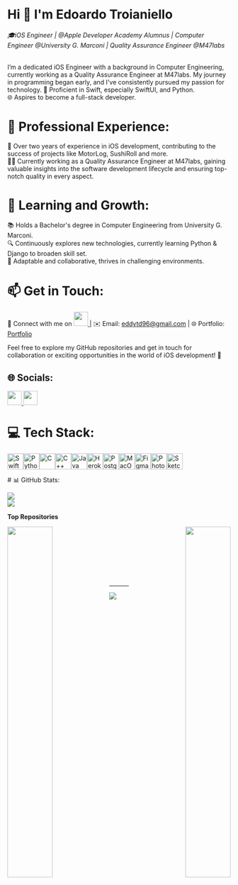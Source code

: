 
Hi 👋 I'm Edoardo Troianiello
===========================

###### 🎓iOS Engineer | @Apple Developer Academy Alumnus | Computer Engineer @University G. Marconi | Quality Assurance Engineer @M47labs

I’m a dedicated iOS Engineer with a background in Computer Engineering, currently working as a Quality Assurance Engineer at M47labs. My journey in programming began early, and I've consistently pursued my passion for technology. 🚀 Proficient in Swift, especially SwiftUI, and Python.<br>🌐 Aspires to become a full-stack developer.

# 💼 Professional Experience:
🚀 Over two years of experience in iOS development, contributing to the success of projects like MotorLog, SushiRoll and more.
<br>👨‍💻 Currently working as a Quality Assurance Engineer at M47labs, gaining valuable insights into the software development lifecycle and ensuring top-notch quality in every aspect.

# 🌱 Learning and Growth:
📚 Holds a Bachelor's degree in Computer Engineering from University G. Marconi.<br>🔍 Continuously explores new technologies, currently learning Python & Django to broaden skill set.<br>🤝 Adaptable and collaborative, thrives in challenging environments.

# 📫 Get in Touch:
🔗 Connect with me on <a href="https://www.linkedin.com/in/edoardo" target="_blank" rel="noreferrer"> <picture> <source media="(prefers-color-scheme: dark)" srcset="https://raw.githubusercontent.com/danielcranney/readme-generator/main/public/icons/socials/linkedin-dark.svg" /> <source media="(prefers-color-scheme: light)" srcset="https://raw.githubusercontent.com/danielcranney/readme-generator/main/public/icons/socials/linkedin.svg" /> <img src="https://raw.githubusercontent.com/danielcranney/readme-generator/main/public/icons/socials/linkedin.svg" width="32" height="32" /> </picture> </a> | ✉️ Email: eddytd96@gmail.com | 🌐 Portfolio: [Portfolio](eddy10957.github.io)

Feel free to explore my GitHub repositories and get in touch for collaboration or exciting opportunities in the world of iOS development! 🚀


## 🌐 Socials:
<p align="left"> <a href="https://www.linkedin.com/in/edoardo" target="_blank" rel="noreferrer"> <picture> <source media="(prefers-color-scheme: dark)" srcset="https://raw.githubusercontent.com/danielcranney/readme-generator/main/public/icons/socials/linkedin-dark.svg" /> <source media="(prefers-color-scheme: light)" srcset="https://raw.githubusercontent.com/danielcranney/readme-generator/main/public/icons/socials/linkedin.svg" /> <img src="https://raw.githubusercontent.com/danielcranney/readme-generator/main/public/icons/socials/linkedin.svg" width="32" height="32" /> </picture> </a> <a href="http://www.medium.com/@eddotroianiello" target="_blank" rel="noreferrer"> <picture> <source media="(prefers-color-scheme: dark)" srcset="https://raw.githubusercontent.com/danielcranney/readme-generator/main/public/icons/socials/medium-dark.svg" /> <source media="(prefers-color-scheme: light)" srcset="https://raw.githubusercontent.com/danielcranney/readme-generator/main/public/icons/socials/medium.svg" /> <img src="https://raw.githubusercontent.com/danielcranney/readme-generator/main/public/icons/socials/medium.svg" width="32" height="32" /> </picture> </a></p>

# 💻 Tech Stack:
<p align="left">
<a href="https://developer.apple.com/swift/" target="_blank" rel="noreferrer"><img src="https://raw.githubusercontent.com/danielcranney/readme-generator/main/public/icons/skills/swift-colored.svg" width="36" height="36" alt="Swift" /></a><a href="https://www.python.org/" target="_blank" rel="noreferrer"><img src="https://raw.githubusercontent.com/danielcranney/readme-generator/main/public/icons/skills/python-colored.svg" width="36" height="36" alt="Python" /></a><a href="https://docs.microsoft.com/en-us/cpp/?view=msvc-170" target="_blank" rel="noreferrer"><img src="https://raw.githubusercontent.com/danielcranney/readme-generator/main/public/icons/skills/c-colored.svg" width="36" height="36" alt="C" /></a><a href="https://docs.microsoft.com/en-us/cpp/?view=msvc-170" target="_blank" rel="noreferrer"><img src="https://raw.githubusercontent.com/danielcranney/readme-generator/main/public/icons/skills/cplusplus-colored.svg" width="36" height="36" alt="C++" /></a><a href="https://www.oracle.com/java/" target="_blank" rel="noreferrer"><img src="https://raw.githubusercontent.com/danielcranney/readme-generator/main/public/icons/skills/java-colored.svg" width="36" height="36" alt="Java" /></a><a href="https://www.heroku.com/" target="_blank" rel="noreferrer"><img src="https://raw.githubusercontent.com/danielcranney/readme-generator/main/public/icons/skills/heroku-colored.svg" width="36" height="36" alt="Heroku" /></a><a href="https://www.postgresql.org/" target="_blank" rel="noreferrer"><img src="https://raw.githubusercontent.com/danielcranney/readme-generator/main/public/icons/skills/postgresql-colored.svg" width="36" height="36" alt="PostgreSQL" /></a><a href="https://apple.com" target="_blank" rel="noreferrer"><img src="https://raw.githubusercontent.com/danielcranney/readme-generator/main/public/icons/skills/macos-colored.svg" width="36" height="36" alt="MacOS" /></a><a href="https://www.figma.com/" target="_blank" rel="noreferrer"><img src="https://raw.githubusercontent.com/danielcranney/readme-generator/main/public/icons/skills/figma-colored.svg" width="36" height="36" alt="Figma" /></a><a href="https://www.adobe.com/uk/products/photoshop.html" target="_blank" rel="noreferrer"><img src="https://raw.githubusercontent.com/danielcranney/readme-generator/main/public/icons/skills/photoshop-colored.svg" width="36" height="36" alt="Photoshop" /></a><a href="https://www.sketch.com/" target="_blank" rel="noreferrer"><img src="https://raw.githubusercontent.com/danielcranney/readme-generator/main/public/icons/skills/sketch-colored.svg" width="36" height="36" alt="Sketch" /></a>
</p>
# 📊 GitHub Stats:

![](https://github-readme-streak-stats.herokuapp.com/?user=eddy10957&theme=nightowl&hide_border=false)<br/>
![](https://github-readme-stats.vercel.app/api/top-langs/?username=eddy10957&theme=nightowl&hide_border=false&include_all_commits=false&count_private=true&layout=compact)

<b>Top Repositories</b>

<div width="100%" align="center"><a href="https://github.com/eddy10957/SushiRollOverview" align="left"><img align="left" width="45%" src="https://github-readme-stats.vercel.app/api/pin/?username=eddy10957&repo=SushiRollOverview&title_color=c692e8&text_color=7ed9c9&icon_color=c692e8&bg_color=011627&hide_border=false&locale=en" /></a><a href="https://github.com/eddy10957/Artifact2Bot" align="right"><img align="right" width="45%" src="https://github-readme-stats.vercel.app/api/pin/?username=eddy10957&repo=Artifact2Bot&title_color=c692e8&text_color=7ed9c9&icon_color=c692e8&bg_color=011627&hide_border=false&locale=en" /></a></div><br /><br /><br /><br /><br /><br /><br />

---

[![](https://visitcount.itsvg.in/api?id=eddy10957&icon=2&color=6)](https://visitcount.itsvg.in)




